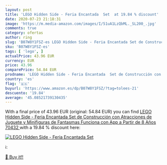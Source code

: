 ```yaml
---
layout: post
title: 'LEGO Hidden Side - Feria Encantada  Set  at 19.84 % discount'
date: 2020-07-23 21:18:31
image: 'https://m.media-amazon.com/images/I/51uA1LzQbML._SL200_.jpg'
comments: true
category: ofertas
author: ring
slug: 'B07W8Y1FSZ-es LEGO Hidden Side - Feria Encantada Set de Construcción con...'
sku: 'B07W8Y1FSZ-es'
tags: [ 'lego', ]
actualPrice: 43.96 EUR
currency: EUR
price: 43.96
comparePrice: 54.84 EUR
prodname: 'LEGO Hidden Side - Feria Encantada  Set de Construcción con Atracciones de Juguete y Minifiguras de Fantasmas  Funciona con App  a Partir de 8 Años  70432 '
country: 'es'
flag: '🇪🇸'
buyurl: 'https://www.amazon.es/dp/B07W8Y1FSZ/?tag=tolees-21'
descuento: '19.84'
average: '45.08521739130435'
---
```


With a final price of 43.96 EUR (original: 54.84 EUR) you can find [LEGO Hidden Side - Feria Encantada  Set de Construcción con Atracciones de Juguete y Minifiguras de Fantasmas  Funciona con App  a Partir de 8 Años  70432 ](https://www.amazon.es/dp/B07W8Y1FSZ/?tag=tolees-21) with a  19.84 % discount here:

[![LEGO Hidden Side - Feria Encantada  Set ](https://m.media-amazon.com/images/I/51uA1LzQbML._SL200_.jpg)](https://www.amazon.es/dp/B07W8Y1FSZ/?tag=tolees-21)

ℹ️:


[🛒 Buy it!!](https://www.amazon.es/dp/B07W8Y1FSZ/?tag=tolees-21)
